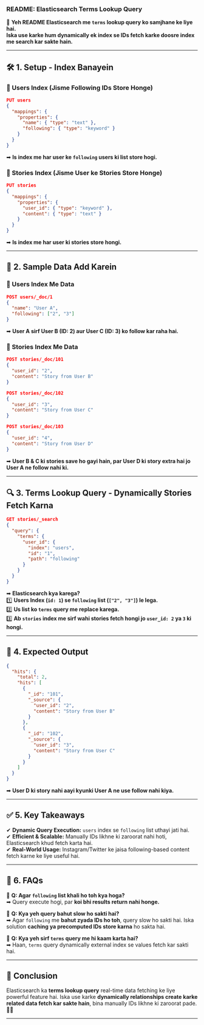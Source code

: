 ### **README: Elasticsearch Terms Lookup Query**

📌 **Yeh README Elasticsearch me `terms` lookup query ko samjhane ke liye hai.**  
**Iska use karke hum dynamically ek index se IDs fetch karke doosre index me search kar sakte hain.**

---

## 🛠 **1. Setup - Index Banayein**

### **🔹 Users Index (Jisme Following IDs Store Honge)**

```json
PUT users
{
  "mappings": {
    "properties": {
      "name": { "type": "text" },
      "following": { "type": "keyword" }
    }
  }
}
```

➡ **Is index me har user ke `following` users ki list store hogi.**

### **🔹 Stories Index (Jisme User ke Stories Store Honge)**

```json
PUT stories
{
  "mappings": {
    "properties": {
      "user_id": { "type": "keyword" },
      "content": { "type": "text" }
    }
  }
}
```

➡ **Is index me har user ki stories store hongi.**

---

## 📌 **2. Sample Data Add Karein**

### **👤 Users Index Me Data**

```json
POST users/_doc/1
{
  "name": "User A",
  "following": ["2", "3"]
}
```

➡ **User A sirf User B (ID: 2) aur User C (ID: 3) ko follow kar raha hai.**

### **📖 Stories Index Me Data**

```json
POST stories/_doc/101
{
  "user_id": "2",
  "content": "Story from User B"
}

POST stories/_doc/102
{
  "user_id": "3",
  "content": "Story from User C"
}

POST stories/_doc/103
{
  "user_id": "4",
  "content": "Story from User D"
}
```

➡ **User B & C ki stories save ho gayi hain, par User D ki story extra hai jo User A ne follow nahi ki.**

---

## 🔍 **3. Terms Lookup Query - Dynamically Stories Fetch Karna**

```json
GET stories/_search
{
  "query": {
    "terms": {
      "user_id": {
        "index": "users",
        "id": "1",
        "path": "following"
      }
    }
  }
}
```

➡ **Elasticsearch kya karega?**  
1️⃣ **Users Index (`id: 1`) se `following` list (`["2", "3"]`) le lega.**  
2️⃣ **Us list ko `terms` query me replace karega.**  
3️⃣ **Ab `stories` index me sirf wahi stories fetch hongi jo `user_id: 2` ya `3` ki hongi.**

---

## 🎯 **4. Expected Output**

```json
{
  "hits": {
    "total": 2,
    "hits": [
      {
        "_id": "101",
        "_source": {
          "user_id": "2",
          "content": "Story from User B"
        }
      },
      {
        "_id": "102",
        "_source": {
          "user_id": "3",
          "content": "Story from User C"
        }
      }
    ]
  }
}
```

➡ **User D ki story nahi aayi kyunki User A ne use follow nahi kiya.**

---

## ✅ **5. Key Takeaways**

✔ **Dynamic Query Execution:** `users` index se `following` list uthayi jati hai.  
✔ **Efficient & Scalable:** Manually IDs likhne ki zaroorat nahi hoti, Elasticsearch khud fetch karta hai.  
✔ **Real-World Usage:** Instagram/Twitter ke jaisa following-based content fetch karne ke liye useful hai.

---

## 🚀 **6. FAQs**

🔹 **Q: Agar `following` list khali ho toh kya hoga?**  
➡ Query execute hogi, par **koi bhi results return nahi honge.**

🔹 **Q: Kya yeh query bahut slow ho sakti hai?**  
➡ Agar `following` me **bahut zyada IDs ho toh**, query slow ho sakti hai. Iska solution **caching ya precomputed IDs store karna** ho sakta hai.

🔹 **Q: Kya yeh sirf `terms` query me hi kaam karta hai?**  
➡ Haan, `terms` query dynamically external index se values fetch kar sakti hai.

---

## 🏁 **Conclusion**

Elasticsearch ka **terms lookup query** real-time data fetching ke liye powerful feature hai. Iska use karke **dynamically relationships create karke related data fetch kar sakte hain**, bina manually IDs likhne ki zaroorat pade. 🚀🔥

---

